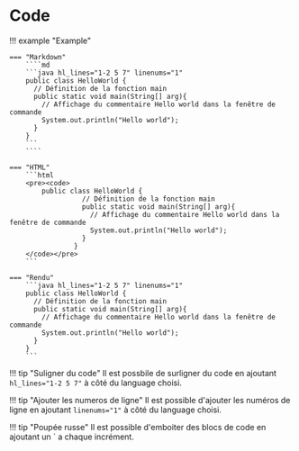# Code

!!! example "Example"

    === "Markdown"
        ````md
        ```java hl_lines="1-2 5 7" linenums="1"
        public class HelloWorld {
          // Définition de la fonction main
          public static void main(String[] arg){
            // Affichage du commentaire Hello world dans la fenêtre de commande
            System.out.println("Hello world");
          }
        } 
        ```
        ````

    === "HTML"
        ```html
        <pre><code>
            public class HelloWorld {
                      // Définition de la fonction main
                      public static void main(String[] arg){
                        // Affichage du commentaire Hello world dans la fenêtre de commande
                        System.out.println("Hello world");
                      }
                    } 
        </code></pre>
        ```

    === "Rendu"
        ```java hl_lines="1-2 5 7" linenums="1"
        public class HelloWorld {
          // Définition de la fonction main
          public static void main(String[] arg){
            // Affichage du commentaire Hello world dans la fenêtre de commande
            System.out.println("Hello world");
          }
        } 
        ```

!!! tip "Suligner du code"
    Il est possbile de surligner du code en ajoutant `hl_lines="1-2 5 7"` à côté du language choisi.

!!! tip "Ajouter les numeros de ligne"
    Il est possible d'ajouter les numéros de ligne en ajoutant `linenums="1"` à côté du language choisi.


!!! tip "Poupée russe"
    Il est possible d'emboiter des blocs de code en ajoutant un ` a chaque incrément.
